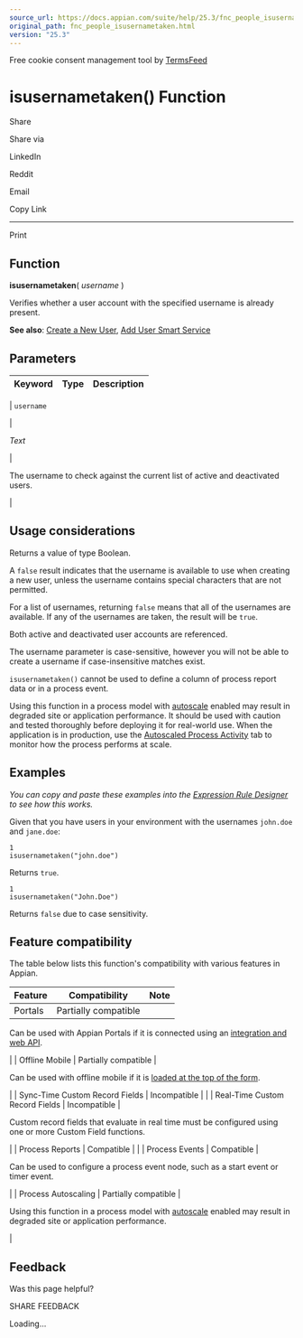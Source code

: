 ```yaml
---
source_url: https://docs.appian.com/suite/help/25.3/fnc_people_isusernametaken.html
original_path: fnc_people_isusernametaken.html
version: "25.3"
---
```


Free cookie consent management tool by [TermsFeed](https://www.termsfeed.com/)

# isusernametaken() Function

Share

Share via

LinkedIn

Reddit

Email

Copy Link

* * *

Print

## Function

**isusernametaken**( _username_ )

Verifies whether a user account with the specified username is already present.

**See also**: [Create a New User](User_Management.html#create-a-new-user), [Add User Smart Service](Add_User_Smart_Service.html)

## Parameters

| Keyword | Type | Description |
| --- | --- | --- |
|
`username`

 |

_Text_

 |

The username to check against the current list of active and deactivated users.

 |

## Usage considerations

Returns a value of type Boolean.

A `false` result indicates that the username is available to use when creating a new user, unless the username contains special characters that are not permitted.

For a list of usernames, returning `false` means that all of the usernames are available. If any of the usernames are taken, the result will be `true`.

Both active and deactivated user accounts are referenced.

The username parameter is case-sensitive, however you will not be able to create a username if case-insensitive matches exist.

`isusernametaken()` cannot be used to define a column of process report data or in a process event.

Using this function in a process model with [autoscale](autoscale-processes.html) enabled may result in degraded site or application performance. It should be used with caution and tested thoroughly before deploying it for real-world use. When the application is in production, use the [Autoscaled Process Activity](monitoring-autoscaled-processes.html) tab to monitor how the process performs at scale.

## Examples

_You can copy and paste these examples into the [Expression Rule Designer](Expression_Rules.html) to see how this works._

Given that you have users in your environment with the usernames `john.doe` and `jane.doe`:

```
1
isusernametaken("john.doe")
```

Returns `true`.

```
1
isusernametaken("John.Doe")
```

Returns `false` due to case sensitivity.

## Feature compatibility

The table below lists this function's compatibility with various features in Appian.

| Feature | Compatibility | Note |
| --- | --- | --- |
| Portals | Partially compatible |
Can be used with Appian Portals if it is connected using an [integration and web API](portals-design.html#using-partially-compatible-functions-and-objects-in-a-portal).

 |
| Offline Mobile | Partially compatible |

Can be used with offline mobile if it is [loaded at the top of the form](offline-mobile-design-best-practices.html#working-with-partially-compatible-functions).

 |
| Sync-Time Custom Record Fields | Incompatible |  |
| Real-Time Custom Record Fields | Incompatible |

Custom record fields that evaluate in real time must be configured using one or more Custom Field functions.

 |
| Process Reports | Compatible |  |
| Process Events | Compatible |

Can be used to configure a process event node, such as a start event or timer event.

 |
| Process Autoscaling | Partially compatible |

Using this function in a process model with [autoscale](autoscale-processes.html) enabled may result in degraded site or application performance.

 |

## Feedback

Was this page helpful?

SHARE FEEDBACK

Loading...